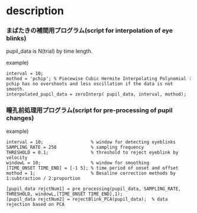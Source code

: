 
# description

### まばたきの補間用プログラム(script for interpolation of eye blinks)


pupil_data is N(trial) by time length.


example)

```
interval = 10;
mothod = 'pchip'; % Piecewise Cubic Hermite Interpolating Polynomial : pchip has no overshoots and less oscillation if the data is not smooth.
interpolated_pupil_data = zeroInterp( pupil_data, interval, mothod);
```

### 瞳孔前処理用プログラム(script for pre-processing of pupil changes)


example)
```
interval = 10;                  % window for detecting eyeblinks
SAMPLING_RATE = 250             % sampling frequency
THRESHOLD = 0.1;                % threshold to reject eyeblink by velocity 
windowL = 10;                   % window for smoothing
[TIME_ONSET TIME_END] = [-1 5]; % time period of onset and offset
mothod = 1;                     % Besaline correction methods by 1:subtraction / 2:proportion

[pupil_data rejctNum1] = pre_processing(pupil_data, SAMPLING_RATE, THRESHOLD, windowL,[TIME_ONSET TIME_END],1);
[pupil_data rejctNum2] = rejectBlink_PCA(pupil_data);  % data rejection based on PCA
```
